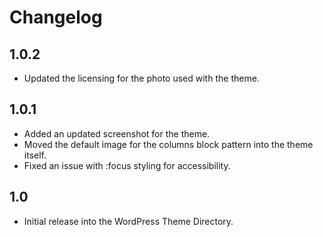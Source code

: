 # Changelog

## 1.0.2
- Updated the licensing for the photo used with the theme.

## 1.0.1
- Added an updated screenshot for the theme.
- Moved the default image for the columns block pattern into the theme itself.
- Fixed an issue with :focus styling for accessibility.

## 1.0
- Initial release into the WordPress Theme Directory.